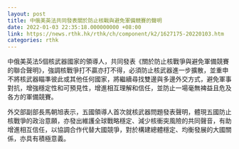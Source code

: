```yaml
---
layout: post
title: 中俄美英法共同發表關於防止核戰與避免軍備競賽的聲明
date: 2022-01-03 22:35:18.000000000 +08:00
link: https://news.rthk.hk/rthk/ch/component/k2/1627175-20220103.htm
categories: rthk
---
```


中俄美英法5個核武器國家的領導人，共同發表《關於防止核戰爭與避免軍備競賽的聯合聲明》，強調核戰爭打不贏亦打不得，必須防止核武器進一步擴散，並重申不將核武器瞄準彼此或其他任何國家，將繼續尋找雙邊與多邊外交方式，避免軍事對抗，增強穩定性和可預見性，增進相互理解和信任，並防止一場毫無裨益且危及各方的軍備競賽。

外交部副部長馬朝旭表示，五國領導人首次就核武器問題發表聲明，體現五國防止核戰爭的政治意願，亦發出維護全球戰略穩定、減少核衝突風險的共同聲音，有助增進相互信任，以協調合作代替大國競爭，對於構建總體穩定、均衡發展的大國關係，亦具有積極意義。
